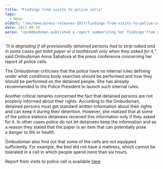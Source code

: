 ```yaml
---
title: "Findings from visits to police cells"
tags:
  - News
oldUrl: "/en/news/press-releases-2017/findings-from-visits-to-police-cells/"
date: 2017-08-30
perex: "<p>Ombudsman published a report summarizing her findings from unannounced visits to 47 cells for provisional detention at 14 district police stations. Ombudsman came to conclusion that provisionally detained people are sometimes humiliated and their rights, privacy and dignity might be violated.</p>"
---
```


<!-- imported from the old website -->

<p><i>“It is degrading if all provisionally detained persons had to strip naked and in some cases got toilet paper or a toothbrush only when they asked for it,”</i> said Ombudsman Anna Šabatova at the press conference concerning her report of police cells.</p> <p>The Ombudsman criticises that the police have no internal rules defining under what conditions body searches should be performed and how they should be performed on the detained people. She has already recommended to the Police President to launch such internal rules.</p> <p>Another critical remarks concerned the fact that detained persons are not properly informed about their rights. According to the Ombudsman, detained persons must get standard written information about their rights and can keep it during their detention. However, she realized that at some of the police stations detainees received this information only if they asked for it. In other cases police do not let detainees keep the information and as a reason they stated that the paper is an item that can potentially pose a danger to life or health.</p> <p>Ombudsman also find out that some of the cells are not equipped sufficiently. For example, the bed did not have a mattress, which cannot be tolerated in a cell in which people spend more than six hours.</p><p> Report from visits to police cell is available <a href="https://www.ochrance.cz/fileadmin/user_upload/ESO/22-2017-NZ_Souhrnna_zprava_Policejni_cely_2017_EN.pdf" target="_blank">here</a></p>
